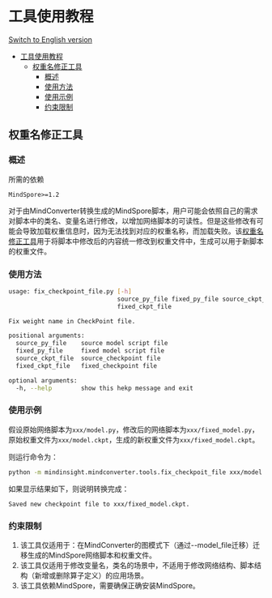 # 工具使用教程

[Switch to English version](./README.md)

<!-- TOC -->

- [工具使用教程](#工具使用教程)
    - [权重名修正工具](#权重名修正工具)
        - [概述](#概述)
        - [使用方法](#使用方法)
        - [使用示例](#使用示例)
        - [约束限制](#约束限制)

<!-- /TOC -->

## 权重名修正工具

### 概述

所需的依赖

```text
MindSpore>=1.2
```

对于由MindConverter转换生成的MindSpore脚本，用户可能会依照自己的需求对脚本中的类名、变量名进行修改，以增加网络脚本的可读性。但是这些修改有可能会导致加载权重信息时，因为无法找到对应的权重名称，而加载失败。该[权重名修正工具](./fix_checkpoint_file.py)用于将脚本中修改后的内容统一修改到权重文件中，生成可以用于新脚本的权重文件。

### 使用方法

```bash
usage: fix_checkpoint_file.py [-h]
                              source_py_file fixed_py_file source_ckpt_file
                              fixed_ckpt_file

Fix weight name in CheckPoint file.

positional arguments:
  source_py_file    source model script file
  fixed_py_file     fixed model script file
  source_ckpt_file  source_checkpoint file  
  fixed_ckpt_file   fixed_checkpoint file

optional arguments:
  -h, --help        show this hekp message and exit
```

### 使用示例

假设原始网络脚本为`xxx/model.py`，修改后的网络脚本为`xxx/fixed_model.py`，原始权重文件为`xxx/model.ckpt`，生成的新权重文件为`xxx/fixed_model.ckpt`。

则运行命令为：

```bash
python -m mindinsight.mindconverter.tools.fix_checkpoit_file xxx/model.py xxx/fixed_model.py xxx/model.ckpt xxx/fixed_model.ckpt
```

如果显示结果如下，则说明转换完成：

```text
Saved new checkpoint file to xxx/fixed_model.ckpt.
```

### 约束限制

1. 该工具仅适用于：在MindConverter的图模式下（通过--model_file迁移）迁移生成的MindSpore网络脚本和权重文件。
2. 该工具仅适用于修改变量名，类名的场景中，不适用于修改网络结构、脚本结构（新增或删除算子定义）的应用场景。
3. 该工具依赖MindSpore，需要确保正确安装MindSpore。
